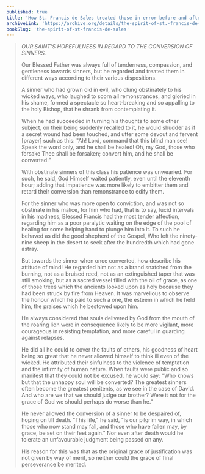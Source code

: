 ```yaml
---
published: true
title: 'How St. Francis de Sales treated those in error before and after their conversion'
archiveLink: 'https://archive.org/details/the-spirit-of-st.-francis-de-sales/page/117?view=theater'
bookSlug: 'the-spirit-of-st-francis-de-sales'
---
```


> *OUR SAINT'S HOPEFULNESS IN REGARD TO THE CONVERSION OF SINNERS.*
> 
> Our Blessed Father was always full of tenderness, compassion, and gentleness towards sinners, but he regarded and treated them in different ways according to their various dispositions.
> 
> A sinner who had grown old in evil, who clung obstinately to his wicked ways, who laughed to scorn all remonstrances, and gloried in his shame, formed a spectacle so heart-breaking and so appalling to the holy Bishop, that he shrank from contemplating it.
> 
> When he had succeeded in turning his thoughts to some other subject, on their being suddenly recalled to it, he would shudder as if a secret wound had been touched, and utter some devout and fervent [prayer] such as this: "Ah! Lord, command that this blind man see! Speak the word only, and he shall be healed! Oh, my God, those who forsake Thee shall be forsaken; convert him, and he shall be converted!"
> 
> With obstinate sinners of this class his patience was unwearied. For such, he said, God Himself waited patiently, even until the eleventh hour; adding that impatience was more likely to embitter them and retard their conversion than remonstrance to edify them.
> 
> For the sinner who was more open to conviction, and was not so obstinate in his malice, for him who had, that is to say, lucid intervals in his madness, Blessed Francis had the most tender affection, regarding him as a poor paralytic waiting on the edge of the pool of healing for some helping hand to plunge him into it. To such he behaved as did the good shepherd of the Gospel, Who left the ninety-nine sheep in the desert to seek after the hundredth which had gone astray.
> 
> But towards the sinner when once converted, how describe his attitude of mind! He regarded him not as a brand snatched from the burning, not as a bruised reed, not as an extinguished taper that was still smoking, but as a sacred vessel filled with the oil of grace, as one of those trees which the ancients looked upon as holy because they had been struck by fire from Heaven. It was marvellous to observe the honour which he paid to such a one, the esteem in which he held him, the praises which he bestowed upon him.
> 
> He always considered that souls delivered by God from the mouth of the roaring lion were in consequence likely to be more vigilant, more courageous in resisting temptation, and more careful in guarding against relapses.
> 
> He did all he could to cover the faults of others, his goodness of heart being so great that he never allowed himself to think ill even of the wicked. He attributed their sinfulness to the violence of temptation and the infirmity of human nature. When faults were public and so manifest that they could not be excused, he would say: "Who knows but that the unhappy soul will be converted? The greatest sinners often become the greatest penitents, as we see in the case of David. And who are we that we should judge our brother? Were it not for the grace of God we should perhaps do worse than he."
> 
> He never allowed the conversion of a sinner to be despaired of, hoping on till death. "This life," he said, "is our pilgrim way, in which those who now stand may fall, and those who have fallen may, by grace, be set on their feet again." Nor even after death would he tolerate an unfavourable judgment being passed on any.
> 
> His reason for this was that as the original grace of justification was not given by way of merit, so neither could the grace of final perseverance be merited.

